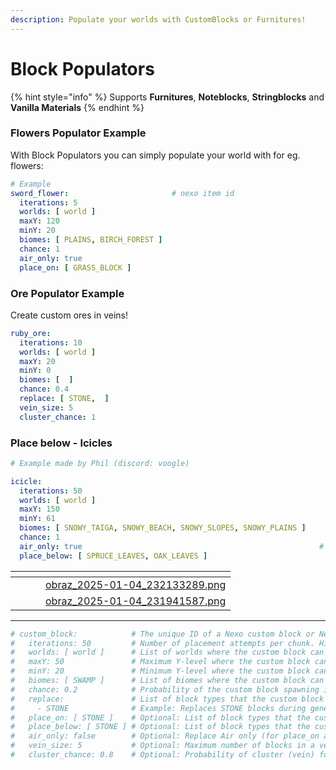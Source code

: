 ```yaml
---
description: Populate your worlds with CustomBlocks or Furnitures!
---
```


# Block Populators



{% hint style="info" %}
Supports **Furnitures**, **Noteblocks**, **Stringblocks** and **Vanilla Materials**
{% endhint %}

### Flowers Populator Example

With Block Populators you can simply populate your world with for eg. flowers:

```yaml
# Example
sword_flower:                       # nexo item id
  iterations: 5
  worlds: [ world ]
  maxY: 120
  minY: 20
  biomes: [ PLAINS, BIRCH_FOREST ]
  chance: 1
  air_only: true
  place_on: [ GRASS_BLOCK ]
```

### Ore Populator Example

Create custom ores in veins!

```yaml
ruby_ore:
  iterations: 10
  worlds: [ world ]
  maxY: 20
  minY: 0
  biomes: [  ]
  chance: 0.4
  replace: [ STONE,  ]
  vein_size: 5
  cluster_chance: 1
```

### Place below - Icicles

```yaml
# Example made by Phil (discord: voogle)

icicle:
  iterations: 50
  worlds: [ world ]
  maxY: 150
  minY: 61
  biomes: [ SNOWY_TAIGA, SNOWY_BEACH, SNOWY_SLOPES, SNOWY_PLAINS ]
  chance: 1
  air_only: true                                                     # Replace Air only
  place_below: [ SPRUCE_LEAVES, OAK_LEAVES ]
```

<table data-card-size="large" data-view="cards"><thead><tr><th></th><th></th><th></th><th data-hidden data-card-cover data-type="files"></th></tr></thead><tbody><tr><td></td><td></td><td></td><td><a href="../.gitbook/assets/obraz_2025-01-04_232133289.png">obraz_2025-01-04_232133289.png</a></td></tr><tr><td></td><td></td><td></td><td><a href="../.gitbook/assets/obraz_2025-01-04_231941587.png">obraz_2025-01-04_231941587.png</a></td></tr></tbody></table>

***

```yaml
# custom_block:            # The unique ID of a Nexo custom block or Nexo furniture item to be placed.
#   iterations: 50         # Number of placement attempts per chunk. Higher numbers increase the chance of generating the block.
#   worlds: [ world ]      # List of worlds where the custom block can spawn. Example: [ world, world_nether, world_the_end ].
#   maxY: 50               # Maximum Y-level where the custom block can spawn within the chunk.
#   minY: 20               # Minimum Y-level where the custom block can spawn within the chunk.
#   biomes: [ SWAMP ]      # List of biomes where the custom block can spawn. Use an empty list `[]` for all biomes.
#   chance: 0.2            # Probability of the custom block spawning in the chunk. Value ranges from 0.0 (never) to 1.0 (always).
#   replace:               # List of block types that the custom block can replace. Leave empty if not replacing any blocks.
#     - STONE              # Example: Replaces STONE blocks during generation.
#   place_on: [ STONE ]    # Optional: List of block types that the custom block can be placed on. Overrides `replace` if provided.
#   place_below: [ STONE ] # Optional: List of block types that the custom block can be placed below. Overrides `replace` if provided.
#   air_only: false        # Optional: Replace Air only (for place_on and place_below).
#   vein_size: 5           # Optional: Maximum number of blocks in a vein. Set to 0 for single block placement. Default: 0.
#   cluster_chance: 0.8    # Optional: Probability of cluster (vein) formation within the chunk. Defaults to 0.0 for no clustering.

```
